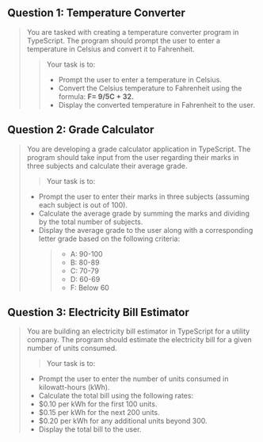 ## Question 1: Temperature Converter

> You are tasked with creating a temperature converter program in TypeScript. The program should prompt the user to enter a temperature in Celsius and convert it to Fahrenheit.
>
> > Your task is to:
> >
> > - Prompt the user to enter a temperature in Celsius.
> > - Convert the Celsius temperature to Fahrenheit using the formula: **F= 9/5C + 32.**
> > - Display the converted temperature in Fahrenheit to the user.

## Question 2: Grade Calculator

> You are developing a grade calculator application in TypeScript. The program should take input from the user regarding their marks in three subjects and calculate their average grade.
>
> > Your task is to:
>
> - Prompt the user to enter their marks in three subjects (assuming each subject is out of 100).
> - Calculate the average grade by summing the marks and dividing by the total number of subjects.
> - Display the average grade to the user along with a corresponding letter grade based on the following criteria:
>   > - A: 90-100
>   > - B: 80-89
>   > - C: 70-79
>   > - D: 60-69
>   > - F: Below 60

## Question 3: Electricity Bill Estimator

> You are building an electricity bill estimator in TypeScript for a utility company. The program should estimate the electricity bill for a given number of units consumed.
>
> > Your task is to:
>
> - Prompt the user to enter the number of units consumed in kilowatt-hours (kWh).
> - Calculate the total bill using the following rates:
> - $0.10 per kWh for the first 100 units.
> - $0.15 per kWh for the next 200 units.
> - $0.20 per kWh for any additional units beyond 300.
> - Display the total bill to the user.
